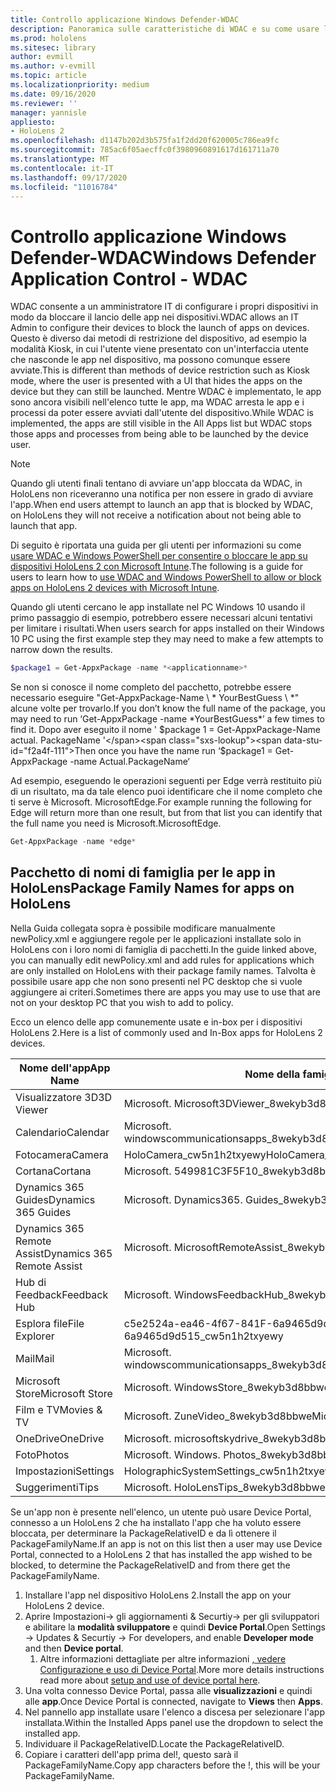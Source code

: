 ```yaml
---
title: Controllo applicazione Windows Defender-WDAC
description: Panoramica sulle caratteristiche di WDAC e su come usare la gestione di dispositivi HoloLens.
ms.prod: hololens
ms.sitesec: library
author: evmill
ms.author: v-evmill
ms.topic: article
ms.localizationpriority: medium
ms.date: 09/16/2020
ms.reviewer: ''
manager: yannisle
appliesto:
- HoloLens 2
ms.openlocfilehash: d1147b202d3b575fa1f2dd20f620005c786ea9fc
ms.sourcegitcommit: 785ac6f05aecffc0f3980960891617d161711a70
ms.translationtype: MT
ms.contentlocale: it-IT
ms.lasthandoff: 09/17/2020
ms.locfileid: "11016784"
---
```

# <span data-ttu-id="f2a4f-103">Controllo applicazione Windows Defender-WDAC</span><span class="sxs-lookup"><span data-stu-id="f2a4f-103">Windows Defender Application Control - WDAC</span></span>

<span data-ttu-id="f2a4f-104">WDAC consente a un amministratore IT di configurare i propri dispositivi in modo da bloccare il lancio delle app nei dispositivi.</span><span class="sxs-lookup"><span data-stu-id="f2a4f-104">WDAC allows an IT Admin to configure their devices to block the launch of apps on devices.</span></span> <span data-ttu-id="f2a4f-105">Questo è diverso dai metodi di restrizione del dispositivo, ad esempio la modalità Kiosk, in cui l'utente viene presentato con un'interfaccia utente che nasconde le app nel dispositivo, ma possono comunque essere avviate.</span><span class="sxs-lookup"><span data-stu-id="f2a4f-105">This is different than methods of device restriction such as Kiosk mode, where  the user is presented with a UI that hides the apps on the device but they can still be launched.</span></span> <span data-ttu-id="f2a4f-106">Mentre WDAC è implementato, le app sono ancora visibili nell'elenco tutte le app, ma WDAC arresta le app e i processi da poter essere avviati dall'utente del dispositivo.</span><span class="sxs-lookup"><span data-stu-id="f2a4f-106">While WDAC is implemented, the apps are still visible in the All Apps list but WDAC stops those apps and processes from being able to be launched by the device user.</span></span>

> [!NOTE]
> <span data-ttu-id="f2a4f-107">Quando gli utenti finali tentano di avviare un'app bloccata da WDAC, in HoloLens non riceveranno una notifica per non essere in grado di avviare l'app.</span><span class="sxs-lookup"><span data-stu-id="f2a4f-107">When end users attempt to launch an app that is blocked by WDAC, on HoloLens they will not receive a notification about not being able to launch that app.</span></span>

<span data-ttu-id="f2a4f-108">Di seguito è riportata una guida per gli utenti per informazioni su come [usare WDAC e Windows PowerShell per consentire o bloccare le app su dispositivi HoloLens 2 con Microsoft Intune](https://docs.microsoft.com/mem/intune/configuration/custom-profile-hololens).</span><span class="sxs-lookup"><span data-stu-id="f2a4f-108">The following is a guide for users to learn how to [use WDAC and Windows PowerShell to allow or block apps on HoloLens 2 devices with Microsoft Intune](https://docs.microsoft.com/mem/intune/configuration/custom-profile-hololens).</span></span>

<span data-ttu-id="f2a4f-109">Quando gli utenti cercano le app installate nel PC Windows 10 usando il primo passaggio di esempio, potrebbero essere necessari alcuni tentativi per limitare i risultati.</span><span class="sxs-lookup"><span data-stu-id="f2a4f-109">When users search for apps installed on their Windows 10 PC using the first example step they may need to make a few attempts to narrow down the results.</span></span>

```powershell
$package1 = Get-AppxPackage -name *<applicationname>*
``` 

<span data-ttu-id="f2a4f-110">Se non si conosce il nome completo del pacchetto, potrebbe essere necessario eseguire "Get-AppxPackage-Name \ \* YourBestGuess \ \*" alcune volte per trovarlo.</span><span class="sxs-lookup"><span data-stu-id="f2a4f-110">If you don’t know the full name of the package, you may need to run ‘Get-AppxPackage -name \*YourBestGuess\*’ a few times to find it.</span></span> <span data-ttu-id="f2a4f-111">Dopo aver eseguito il nome ' $package 1 = Get-AppxPackage-Name actual. PackageName '</span><span class="sxs-lookup"><span data-stu-id="f2a4f-111">Then once you have the name run ‘$package1 = Get-AppxPackage -name Actual.PackageName‘</span></span>

<span data-ttu-id="f2a4f-112">Ad esempio, eseguendo le operazioni seguenti per Edge verrà restituito più di un risultato, ma da tale elenco puoi identificare che il nome completo che ti serve è Microsoft. MicrosoftEdge.</span><span class="sxs-lookup"><span data-stu-id="f2a4f-112">For example running the following for Edge will return more than one result, but from that list you can identify that the full name you need is Microsoft.MicrosoftEdge.</span></span> 

```powershell
Get-AppxPackage -name *edge*
``` 

## <span data-ttu-id="f2a4f-113">Pacchetto di nomi di famiglia per le app in HoloLens</span><span class="sxs-lookup"><span data-stu-id="f2a4f-113">Package Family Names for apps on HoloLens</span></span>

<span data-ttu-id="f2a4f-114">Nella Guida collegata sopra è possibile modificare manualmente newPolicy.xml e aggiungere regole per le applicazioni installate solo in HoloLens con i loro nomi di famiglia di pacchetti.</span><span class="sxs-lookup"><span data-stu-id="f2a4f-114">In the guide linked above, you can manually edit newPolicy.xml and add rules for applications which are only installed on HoloLens with their package family names.</span></span> <span data-ttu-id="f2a4f-115">Talvolta è possibile usare app che non sono presenti nel PC desktop che si vuole aggiungere ai criteri.</span><span class="sxs-lookup"><span data-stu-id="f2a4f-115">Sometimes there are apps you may use to use that are not on your desktop PC that you wish to add to policy.</span></span> 

<span data-ttu-id="f2a4f-116">Ecco un elenco delle app comunemente usate e in-box per i dispositivi HoloLens 2.</span><span class="sxs-lookup"><span data-stu-id="f2a4f-116">Here is a list of commonly used and In-Box apps for HoloLens 2 devices.</span></span>

| <span data-ttu-id="f2a4f-117">Nome dell'app</span><span class="sxs-lookup"><span data-stu-id="f2a4f-117">App Name</span></span>                   | <span data-ttu-id="f2a4f-118">Nome della famiglia di pacchetti</span><span class="sxs-lookup"><span data-stu-id="f2a4f-118">Package Family Name</span></span>                                |
|----------------------------|----------------------------------------------------|
| <span data-ttu-id="f2a4f-119">Visualizzatore 3D</span><span class="sxs-lookup"><span data-stu-id="f2a4f-119">3D Viewer</span></span>                  | <span data-ttu-id="f2a4f-120">Microsoft. Microsoft3DViewer_8wekyb3d8bbwe</span><span class="sxs-lookup"><span data-stu-id="f2a4f-120">Microsoft.Microsoft3DViewer_8wekyb3d8bbwe</span></span>          |
| <span data-ttu-id="f2a4f-121">Calendario</span><span class="sxs-lookup"><span data-stu-id="f2a4f-121">Calendar</span></span>                   | <span data-ttu-id="f2a4f-122">Microsoft. windowscommunicationsapps_8wekyb3d8bbwe</span><span class="sxs-lookup"><span data-stu-id="f2a4f-122">microsoft.windowscommunicationsapps_8wekyb3d8bbwe</span></span>  |
| <span data-ttu-id="f2a4f-123">Fotocamera</span><span class="sxs-lookup"><span data-stu-id="f2a4f-123">Camera</span></span>                     | <span data-ttu-id="f2a4f-124">HoloCamera_cw5n1h2txyewy</span><span class="sxs-lookup"><span data-stu-id="f2a4f-124">HoloCamera_cw5n1h2txyewy</span></span>                           |
| <span data-ttu-id="f2a4f-125">Cortana</span><span class="sxs-lookup"><span data-stu-id="f2a4f-125">Cortana</span></span>                    | <span data-ttu-id="f2a4f-126">Microsoft. 549981C3F5F10_8wekyb3d8bbwe</span><span class="sxs-lookup"><span data-stu-id="f2a4f-126">Microsoft.549981C3F5F10_8wekyb3d8bbwe</span></span>              |
| <span data-ttu-id="f2a4f-127">Dynamics 365 Guides</span><span class="sxs-lookup"><span data-stu-id="f2a4f-127">Dynamics 365 Guides</span></span>        | <span data-ttu-id="f2a4f-128">Microsoft. Dynamics365. Guides_8wekyb3d8bbwe</span><span class="sxs-lookup"><span data-stu-id="f2a4f-128">Microsoft.Dynamics365.Guides_8wekyb3d8bbwe</span></span>         |
| <span data-ttu-id="f2a4f-129">Dynamics 365 Remote Assist</span><span class="sxs-lookup"><span data-stu-id="f2a4f-129">Dynamics 365 Remote Assist</span></span> | <span data-ttu-id="f2a4f-130">Microsoft. MicrosoftRemoteAssist_8wekyb3d8bbwe</span><span class="sxs-lookup"><span data-stu-id="f2a4f-130">Microsoft.MicrosoftRemoteAssist_8wekyb3d8bbwe</span></span>      |
| <span data-ttu-id="f2a4f-131">Hub di Feedback</span><span class="sxs-lookup"><span data-stu-id="f2a4f-131">Feedback Hub</span></span>               | <span data-ttu-id="f2a4f-132">Microsoft. WindowsFeedbackHub_8wekyb3d8bbwe</span><span class="sxs-lookup"><span data-stu-id="f2a4f-132">Microsoft.WindowsFeedbackHub_8wekyb3d8bbwe</span></span>         |
| <span data-ttu-id="f2a4f-133">Esplora file</span><span class="sxs-lookup"><span data-stu-id="f2a4f-133">File Explorer</span></span>              | <span data-ttu-id="f2a4f-134">c5e2524a-ea46-4f67-841F-6a9465d9d515_cw5n1h2txyewy</span><span class="sxs-lookup"><span data-stu-id="f2a4f-134">c5e2524a-ea46-4f67-841f-6a9465d9d515_cw5n1h2txyewy</span></span> |
| <span data-ttu-id="f2a4f-135">Mail</span><span class="sxs-lookup"><span data-stu-id="f2a4f-135">Mail</span></span>                       | <span data-ttu-id="f2a4f-136">Microsoft. windowscommunicationsapps_8wekyb3d8bbwe</span><span class="sxs-lookup"><span data-stu-id="f2a4f-136">microsoft.windowscommunicationsapps_8wekyb3d8bbwe</span></span>  |
| <span data-ttu-id="f2a4f-137">Microsoft Store</span><span class="sxs-lookup"><span data-stu-id="f2a4f-137">Microsoft Store</span></span>            | <span data-ttu-id="f2a4f-138">Microsoft. WindowsStore_8wekyb3d8bbwe</span><span class="sxs-lookup"><span data-stu-id="f2a4f-138">Microsoft.WindowsStore_8wekyb3d8bbwe</span></span>               |
| <span data-ttu-id="f2a4f-139">Film e TV</span><span class="sxs-lookup"><span data-stu-id="f2a4f-139">Movies & TV</span></span>                | <span data-ttu-id="f2a4f-140">Microsoft. ZuneVideo_8wekyb3d8bbwe</span><span class="sxs-lookup"><span data-stu-id="f2a4f-140">Microsoft.ZuneVideo_8wekyb3d8bbwe</span></span>                  |
| <span data-ttu-id="f2a4f-141">OneDrive</span><span class="sxs-lookup"><span data-stu-id="f2a4f-141">OneDrive</span></span>                   | <span data-ttu-id="f2a4f-142">Microsoft. microsoftskydrive_8wekyb3d8bbwe</span><span class="sxs-lookup"><span data-stu-id="f2a4f-142">microsoft.microsoftskydrive_8wekyb3d8bbwe</span></span>          |
| <span data-ttu-id="f2a4f-143">Foto</span><span class="sxs-lookup"><span data-stu-id="f2a4f-143">Photos</span></span>                     | <span data-ttu-id="f2a4f-144">Microsoft. Windows. Photos_8wekyb3d8bbwe</span><span class="sxs-lookup"><span data-stu-id="f2a4f-144">Microsoft.Windows.Photos_8wekyb3d8bbwe</span></span>             |
| <span data-ttu-id="f2a4f-145">Impostazioni</span><span class="sxs-lookup"><span data-stu-id="f2a4f-145">Settings</span></span>                   | <span data-ttu-id="f2a4f-146">HolographicSystemSettings_cw5n1h2txyewy</span><span class="sxs-lookup"><span data-stu-id="f2a4f-146">HolographicSystemSettings_cw5n1h2txyewy</span></span>            |
| <span data-ttu-id="f2a4f-147">Suggerimenti</span><span class="sxs-lookup"><span data-stu-id="f2a4f-147">Tips</span></span>                       | <span data-ttu-id="f2a4f-148">Microsoft. HoloLensTips_8wekyb3d8bbwe</span><span class="sxs-lookup"><span data-stu-id="f2a4f-148">Microsoft.HoloLensTips_8wekyb3d8bbwe</span></span>               |

<span data-ttu-id="f2a4f-149">Se un'app non è presente nell'elenco, un utente può usare Device Portal, connesso a un HoloLens 2 che ha installato l'app che ha voluto essere bloccata, per determinare la PackageRelativeID e da lì ottenere il PackageFamilyName.</span><span class="sxs-lookup"><span data-stu-id="f2a4f-149">If an app is not on this list then a user may use Device Portal, connected to a HoloLens 2 that has installed the app wished to be blocked, to determine the PackageRelativeID and from there get the PackageFamilyName.</span></span>

1. <span data-ttu-id="f2a4f-150">Installare l'app nel dispositivo HoloLens 2.</span><span class="sxs-lookup"><span data-stu-id="f2a4f-150">Install the app on your HoloLens 2 device.</span></span> 
1. <span data-ttu-id="f2a4f-151">Aprire Impostazioni-> gli aggiornamenti & Securtiy-> per gli sviluppatori e abilitare la **modalità sviluppatore** e quindi **Device Portal**.</span><span class="sxs-lookup"><span data-stu-id="f2a4f-151">Open Settings -> Updates & Securtiy -> For developers, and enable **Developer mode** and then **Device portal**.</span></span> 
    1. <span data-ttu-id="f2a4f-152">Altre informazioni dettagliate per altre informazioni [, vedere Configurazione e uso di Device Portal](https://docs.microsoft.com/windows/mixed-reality/develop/platform-capabilities-and-apis/using-the-windows-device-portal).</span><span class="sxs-lookup"><span data-stu-id="f2a4f-152">More more details instructions read more about [setup and use of device portal here](https://docs.microsoft.com/windows/mixed-reality/develop/platform-capabilities-and-apis/using-the-windows-device-portal).</span></span>
1. <span data-ttu-id="f2a4f-153">Una volta connesso Device Portal, passa alle **visualizzazioni** e quindi alle **app**.</span><span class="sxs-lookup"><span data-stu-id="f2a4f-153">Once Device Portal is connected, navigate to **Views** then **Apps**.</span></span> 
1. <span data-ttu-id="f2a4f-154">Nel pannello app installate usare l'elenco a discesa per selezionare l'app installata.</span><span class="sxs-lookup"><span data-stu-id="f2a4f-154">Within the Installed Apps panel use the dropdown to select the installed app.</span></span> 
1. <span data-ttu-id="f2a4f-155">Individuare il PackageRelativeID.</span><span class="sxs-lookup"><span data-stu-id="f2a4f-155">Locate the PackageRelativeID.</span></span> 
1. <span data-ttu-id="f2a4f-156">Copiare i caratteri dell'app prima del!, questo sarà il PackageFamilyName.</span><span class="sxs-lookup"><span data-stu-id="f2a4f-156">Copy app characters before the !, this will be your PackageFamilyName.</span></span>

